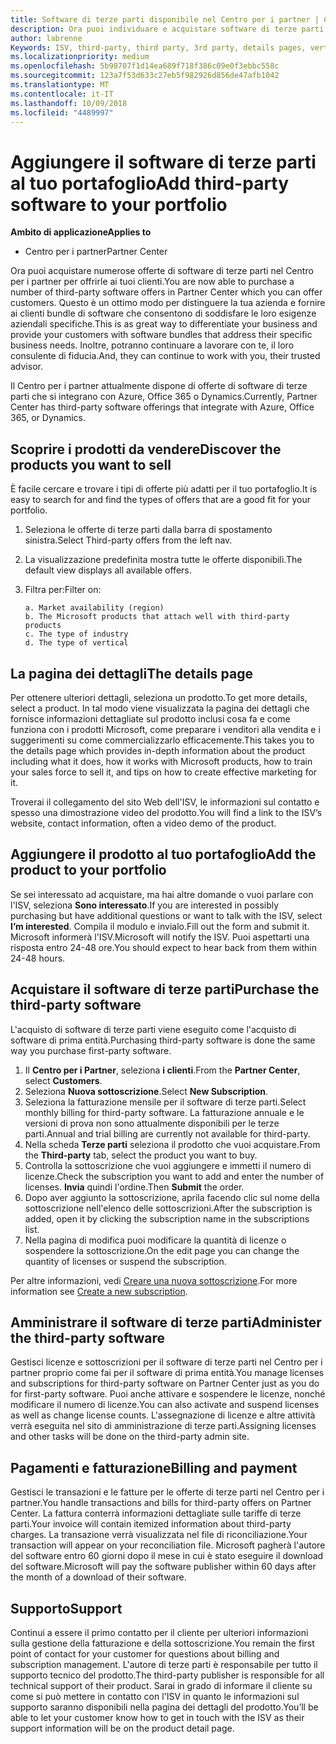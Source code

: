 ```yaml
---
title: Software di terze parti disponibile nel Centro per i partner | Centro per i partner
description: Ora puoi individuare e acquistare software di terze parti da aggiungere al tuo portafoglio di offerte per i clienti.
author: labrenne
Keywords: ISV, third-party, third party, 3rd party, details pages, vertical software, software publisher
ms.localizationpriority: medium
ms.openlocfilehash: 5b98707f1d14ea689f718f386c09e0f3ebbc558c
ms.sourcegitcommit: 123a7f53d633c27eb5f982926d856de47afb1042
ms.translationtype: MT
ms.contentlocale: it-IT
ms.lasthandoff: 10/09/2018
ms.locfileid: "4489997"
---
```

# <a name="add-third-party-software-to-your-portfolio"></a><span data-ttu-id="27bb2-103">Aggiungere il software di terze parti al tuo portafoglio</span><span class="sxs-lookup"><span data-stu-id="27bb2-103">Add third-party software to your portfolio</span></span>

**<span data-ttu-id="27bb2-104">Ambito di applicazione</span><span class="sxs-lookup"><span data-stu-id="27bb2-104">Applies to</span></span>** 

- <span data-ttu-id="27bb2-105">Centro per i partner</span><span class="sxs-lookup"><span data-stu-id="27bb2-105">Partner Center</span></span>


<span data-ttu-id="27bb2-106">Ora puoi acquistare numerose offerte di software di terze parti nel Centro per i partner per offrirle ai tuoi clienti.</span><span class="sxs-lookup"><span data-stu-id="27bb2-106">You are now able to purchase a number of third-party software offers in Partner Center which you can offer customers.</span></span> <span data-ttu-id="27bb2-107">Questo è un ottimo modo per distinguere la tua azienda e fornire ai clienti bundle di software che consentono di soddisfare le loro esigenze aziendali specifiche.</span><span class="sxs-lookup"><span data-stu-id="27bb2-107">This is as great way to differentiate your business and provide your customers with software bundles that address their specific business needs.</span></span> <span data-ttu-id="27bb2-108">Inoltre, potranno continuare a lavorare con te, il loro consulente di fiducia.</span><span class="sxs-lookup"><span data-stu-id="27bb2-108">And, they can continue to work with you, their trusted advisor.</span></span>

<span data-ttu-id="27bb2-109">Il Centro per i partner attualmente dispone di offerte di software di terze parti che si integrano con Azure, Office 365 o Dynamics.</span><span class="sxs-lookup"><span data-stu-id="27bb2-109">Currently, Partner Center has third-party software offerings that integrate with Azure, Office 365, or Dynamics.</span></span>

## <a name="discover-the-products-you-want-to-sell"></a><span data-ttu-id="27bb2-110">Scoprire i prodotti da vendere</span><span class="sxs-lookup"><span data-stu-id="27bb2-110">Discover the products you want to sell</span></span>

<span data-ttu-id="27bb2-111">È facile cercare e trovare i tipi di offerte più adatti per il tuo portafoglio.</span><span class="sxs-lookup"><span data-stu-id="27bb2-111">It is easy to search for and find the types of offers that are a good fit for your portfolio.</span></span> 
1.  <span data-ttu-id="27bb2-112">Seleziona le offerte di terze parti dalla barra di spostamento sinistra.</span><span class="sxs-lookup"><span data-stu-id="27bb2-112">Select Third-party offers from the left nav.</span></span> 
2.  <span data-ttu-id="27bb2-113">La visualizzazione predefinita mostra tutte le offerte disponibili.</span><span class="sxs-lookup"><span data-stu-id="27bb2-113">The default view displays all available offers.</span></span> 
3.  <span data-ttu-id="27bb2-114">Filtra per:</span><span class="sxs-lookup"><span data-stu-id="27bb2-114">Filter on:</span></span>

        a. Market availability (region) 
        b. The Microsoft products that attach well with third-party products  
        c. The type of industry 
        d. The type of vertical 

## <a name="the-details-page"></a><span data-ttu-id="27bb2-115">La pagina dei dettagli</span><span class="sxs-lookup"><span data-stu-id="27bb2-115">The details page</span></span>

<span data-ttu-id="27bb2-116">Per ottenere ulteriori dettagli, seleziona un prodotto.</span><span class="sxs-lookup"><span data-stu-id="27bb2-116">To get more details, select a product.</span></span> <span data-ttu-id="27bb2-117">In tal modo viene visualizzata la pagina dei dettagli che fornisce informazioni dettagliate sul prodotto inclusi cosa fa e come funziona con i prodotti Microsoft, come preparare i venditori alla vendita e i suggerimenti su come commercializzarlo efficacemente.</span><span class="sxs-lookup"><span data-stu-id="27bb2-117">This takes you to the details page which provides in-depth information about the product including what it does, how it works with Microsoft products, how to train your sales force to sell it, and tips on how to create effective marketing for it.</span></span> 

<span data-ttu-id="27bb2-118">Troverai il collegamento del sito Web dell'ISV, le informazioni sul contatto e spesso una dimostrazione video del prodotto.</span><span class="sxs-lookup"><span data-stu-id="27bb2-118">You will find a link to the ISV’s website, contact information, often a video demo of the product.</span></span> 

## <a name="add-the-product-to-your-portfolio"></a><span data-ttu-id="27bb2-119">Aggiungere il prodotto al tuo portafoglio</span><span class="sxs-lookup"><span data-stu-id="27bb2-119">Add the product to your portfolio</span></span>

<span data-ttu-id="27bb2-120">Se sei interessato ad acquistare, ma hai altre domande o vuoi parlare con l'ISV, seleziona **Sono interessato**.</span><span class="sxs-lookup"><span data-stu-id="27bb2-120">If you are interested in possibly purchasing but have additional questions or want to talk with the ISV, select **I’m interested**.</span></span> <span data-ttu-id="27bb2-121">Compila il modulo e invialo.</span><span class="sxs-lookup"><span data-stu-id="27bb2-121">Fill out the form and submit it.</span></span> <span data-ttu-id="27bb2-122">Microsoft informerà l'ISV.</span><span class="sxs-lookup"><span data-stu-id="27bb2-122">Microsoft will notify the ISV.</span></span> <span data-ttu-id="27bb2-123">Puoi aspettarti una risposta entro 24-48 ore.</span><span class="sxs-lookup"><span data-stu-id="27bb2-123">You should expect to hear back from them within 24-48 hours.</span></span> 

## <a name="purchase-the-third-party-software"></a><span data-ttu-id="27bb2-124">Acquistare il software di terze parti</span><span class="sxs-lookup"><span data-stu-id="27bb2-124">Purchase the third-party software</span></span>

<span data-ttu-id="27bb2-125">L'acquisto di software di terze parti viene eseguito come l'acquisto di software di prima entità.</span><span class="sxs-lookup"><span data-stu-id="27bb2-125">Purchasing third-party software is done the same way you purchase first-party software.</span></span> 

1.  <span data-ttu-id="27bb2-126">Il **Centro per i Partner**, seleziona **i clienti**.</span><span class="sxs-lookup"><span data-stu-id="27bb2-126">From the **Partner Center**, select **Customers**.</span></span>
2.  <span data-ttu-id="27bb2-127">Seleziona **Nuova sottoscrizione**.</span><span class="sxs-lookup"><span data-stu-id="27bb2-127">Select **New Subscription**.</span></span>
3.  <span data-ttu-id="27bb2-128">Seleziona la fatturazione mensile per il software di terze parti.</span><span class="sxs-lookup"><span data-stu-id="27bb2-128">Select monthly billing for third-party software.</span></span> <span data-ttu-id="27bb2-129">La fatturazione annuale e le versioni di prova non sono attualmente disponibili per le terze parti.</span><span class="sxs-lookup"><span data-stu-id="27bb2-129">Annual and trial billing are currently not available for third-party.</span></span>
4.  <span data-ttu-id="27bb2-130">Nella scheda **Terze parti** seleziona il prodotto che vuoi acquistare.</span><span class="sxs-lookup"><span data-stu-id="27bb2-130">From the **Third-party** tab, select the product you want to buy.</span></span>
5.  <span data-ttu-id="27bb2-131">Controlla la sottoscrizione che vuoi aggiungere e immetti il numero di licenze.</span><span class="sxs-lookup"><span data-stu-id="27bb2-131">Check the subscription you want to add and enter the number of licenses.</span></span> <span data-ttu-id="27bb2-132">**Invia** quindi l'ordine.</span><span class="sxs-lookup"><span data-stu-id="27bb2-132">Then **Submit** the order.</span></span>
6.  <span data-ttu-id="27bb2-133">Dopo aver aggiunto la sottoscrizione, aprila facendo clic sul nome della sottoscrizione nell'elenco delle sottoscrizioni.</span><span class="sxs-lookup"><span data-stu-id="27bb2-133">After the subscription is added, open it by clicking the subscription name in the subscriptions list.</span></span> 
7.  <span data-ttu-id="27bb2-134">Nella pagina di modifica puoi modificare la quantità di licenze o sospendere la sottoscrizione.</span><span class="sxs-lookup"><span data-stu-id="27bb2-134">On the edit page you can change the quantity of licenses or suspend the subscription.</span></span>

<span data-ttu-id="27bb2-135">Per altre informazioni, vedi [Creare una nuova sottoscrizione](create-a-new-subscription.md).</span><span class="sxs-lookup"><span data-stu-id="27bb2-135">For more information see [Create a new subscription](create-a-new-subscription.md).</span></span>

## <a name="administer-the-third-party-software"></a><span data-ttu-id="27bb2-136">Amministrare il software di terze parti</span><span class="sxs-lookup"><span data-stu-id="27bb2-136">Administer the third-party software</span></span>

<span data-ttu-id="27bb2-137">Gestisci licenze e sottoscrizioni per il software di terze parti nel Centro per i partner proprio come fai per il software di prima entità.</span><span class="sxs-lookup"><span data-stu-id="27bb2-137">You manage licenses and subscriptions for third-party software on Partner Center just as you do for first-party software.</span></span> <span data-ttu-id="27bb2-138">Puoi anche attivare e sospendere le licenze, nonché modificare il numero di licenze.</span><span class="sxs-lookup"><span data-stu-id="27bb2-138">You can also activate and suspend licenses as well as change license counts.</span></span> <span data-ttu-id="27bb2-139">L'assegnazione di licenze e altre attività verrà eseguita nel sito di amministrazione di terze parti.</span><span class="sxs-lookup"><span data-stu-id="27bb2-139">Assigning licenses and other tasks will be done on the third-party admin site.</span></span>

## <a name="billing-and-payment"></a><span data-ttu-id="27bb2-140">Pagamenti e fatturazione</span><span class="sxs-lookup"><span data-stu-id="27bb2-140">Billing and payment</span></span>

<span data-ttu-id="27bb2-141">Gestisci le transazioni e le fatture per le offerte di terze parti nel Centro per i partner.</span><span class="sxs-lookup"><span data-stu-id="27bb2-141">You handle transactions and bills for third-party offers on Partner Center.</span></span> <span data-ttu-id="27bb2-142">La fattura conterrà informazioni dettagliate sulle tariffe di terze parti.</span><span class="sxs-lookup"><span data-stu-id="27bb2-142">Your invoice will contain itemized information about third-party charges.</span></span> <span data-ttu-id="27bb2-143">La transazione verrà visualizzata nel file di riconciliazione.</span><span class="sxs-lookup"><span data-stu-id="27bb2-143">Your transaction will appear on your reconciliation file.</span></span> <span data-ttu-id="27bb2-144">Microsoft pagherà l'autore del software entro 60 giorni dopo il mese in cui è stato eseguire il download del software.</span><span class="sxs-lookup"><span data-stu-id="27bb2-144">Microsoft will pay the software publisher within 60 days after the month of a download of their software.</span></span> 

## <a name="support"></a><span data-ttu-id="27bb2-145">Supporto</span><span class="sxs-lookup"><span data-stu-id="27bb2-145">Support</span></span>

<span data-ttu-id="27bb2-146">Continui a essere il primo contatto per il cliente per ulteriori informazioni sulla gestione della fatturazione e della sottoscrizione.</span><span class="sxs-lookup"><span data-stu-id="27bb2-146">You remain the first point of contact for your customer for questions about billing and subscription management.</span></span> <span data-ttu-id="27bb2-147">L'autore di terze parti è responsabile per tutto il supporto tecnico del prodotto.</span><span class="sxs-lookup"><span data-stu-id="27bb2-147">The third-party publisher is responsible for all technical support of their product.</span></span> <span data-ttu-id="27bb2-148">Sarai in grado di informare il cliente su come si può mettere in contatto con l'ISV in quanto le informazioni sul supporto saranno disponibili nella pagina dei dettagli del prodotto.</span><span class="sxs-lookup"><span data-stu-id="27bb2-148">You’ll be able to let your customer know how to get in touch with the ISV as their support information will be on the product detail page.</span></span>

